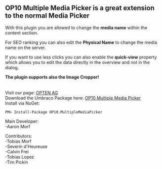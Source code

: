 OP10 Multiple Media Picker is a great extension to the normal Media Picker
------------------------------------------------------------------------

With this plugin you are allowed to change the **media name** within the content section.

For SEO ranking you can also edit the **Physical Name** to change the media name on the server.

If you want to use less clicks you can also enable the **quick-view** property which allows you to edit the data directly in the overview and not in the dialog.

**The plugin supports also the Image Cropper!**
<br /><br /><br />
Visit our page: [OPTEN AG](http://www.opten.ch/)<br />
Download the Umbraco Package here: [OP10 Multiple Media Picker](https://our.umbraco.org/projects/backoffice-extensions/op10-multiple-media-picker/)<br/>
Install via NuGet:
```
PM> Install-Package OP10.MultipleMediaPicker
```

Main Developer:<br />
-Aaron Morf<br />

Contributors:<br />
-Tobias Morf<br />
-Severin d'Heureuse<br />
-Calvin Frei<br />
-Tobias Lopez<br />
-Tim Pickin<br />
